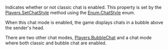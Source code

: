 Indicates whether or not classic chat is enabled. This property is set by the [Players.SetChatStyle](https://developer.roblox.com/api-reference/function/Players/SetChatStyle) method using the [Enum.ChatStyle](https://developer.roblox.com/search#stq=ChatStyle) enum.

When this chat mode is enabled, the game displays chats in a bubble above the sender's head.

There are two other chat modes, [Players.BubbleChat](https://developer.roblox.com/api-reference/property/Players/BubbleChat) and a chat mode where both classic and bubble chat are enabled.